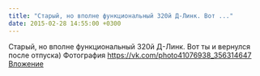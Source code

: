 ```yaml
---
title: "Старый, но вполне функциональный 320й Д-Линк. Вот ..."
date: 2015-02-28 14:55:00 +0300
---
```


Старый, но вполне функциональный 320й Д-Линк. Вот ты и вернулся после отпуска)
Фотография
<a class="vk-attach" href="https://vk.com/photo41076938_356314647">https://vk.com/photo41076938_356314647</a>
<a class="vk-attach" href="https://vk.com/photo41076938_356314647">Вложение</a>
